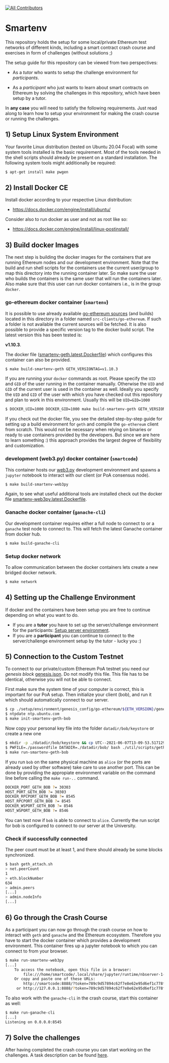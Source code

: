 <!-- ALL-CONTRIBUTORS-BADGE:START - Do not remove or modify this section -->
[![All Contributors](https://img.shields.io/badge/all_contributors-1-orange.svg?style=flat-square)](#contributors-)
<!-- ALL-CONTRIBUTORS-BADGE:END -->

Smartenv
========

This repository holds the setup for some local/private Ethereum test networks of different kinds,
including a smart contract crash course and exercises in form of challenges (without solutions ;)

The setup guide for this repository can be viewed from two perspectives:

* As a *tutor* who wants to setup the challenge environment for *participants*.

* As a *participant* who just wants to learn about smart contracts on Ethereum 
by solving the challenges in this repository, which have been setup by a tutor. 

In **any case** you will need to satisfy the following requirements. 
Just read along to learn how to setup your environment for making the crash course or running the challenges. 

## 1) Setup Linux System Environment

Your favorite Linux distribution (tested on Ubuntu 20.04 Focal) with some system tools installed is 
the basic requirement. Most of the tools needed in the shell scripts should already be present 
on a standard installation. The following system tools might additionally 
be required:
```bash
$ apt-get install make pwgen 
```

## 2) Install Docker CE 

Install docker according to your respective Linux distribution:

* https://docs.docker.com/engine/install/ubuntu/

Consider also to run docker as user and not as root like so:

* https://docs.docker.com/engine/install/linux-postinstall/


## 3) Build docker Images

The next step is building the docker images for the containers that are running Ethereum nodes and our development environment. Note that the build and run shell scripts for the containers use the current user/group to map this directory into the running container later. So make sure the user who builds the containers is the same user that will run the containers later. Also 
make sure that this user can run docker containers i.e., is in the group `docker`. 

### go-ethereum docker container (`smartenv`)
It is possible to use already available [go-ethereum sources](https://github.com/ethereum/go-ethereum) (and builds) located in this directory in a folder named `src-clients/go-ethereum`. 
If such a folder is not available the current sources will be fetched. 
It is also possible to provide a specific version tag to the docker build script. 
The latest version this has been tested is:

**v1.10.3**.

The docker file ([smartenv-geth.latest.Dockerfile](./setup/environment/dockerfiles/smartenv-geth.latest.Dockerfile)) which configures this container can also be provided.

```bash
$ make build-smartenv-geth GETH_VERSIONTAG=v1.10.3
```

If you are running your `docker` commands as root. Please specify the `UID` and `GID` of 
the user running in the container manually. Otherwise the `UID` and `GID` of the current user is used in the container as well. 
Ideally you specify the `UID` and `GID` of the user with which you have checked out this repository and plan to work in this environment. Usually this will be `UID=GID=1000` 


```bash
$ DOCKER_UID=1000 DOCKER_GID=1000 make build-smartenv-geth GETH_VERSIONTAG=v1.10.3
```

If you check out the docker file, you see the detailed step-by-step guide for setting up a build environment for `geth` and compile the `go-ethereum` client from scratch. 
This would not be necessary when relying on binaries or ready to use containers provided by the developers. But since we are here to learn something :) this approach provides the largest degree of flexibility and customization. 


### development (web3.py) docker container (`smartcode`)
This container hosts our [web3.py](https://pypi.org/project/web3/) development environment and spawns a `jupyter` notebook to interact with our client (or PoA consensus node). 

```bash
$ make build-smartenv-web3py
```

Again, to see what useful additional tools are installed check out the docker file [smartenv-web3py.latest.Dockerfile](./setup/environment/dockerfiles/smartenv-web3py.latest.Dockerfile).


### Ganache docker container (`ganache-cli`)
Our development container requires either a full node to connect to or a `ganache` test node
to connect to. This will fetch the latest Ganache container from docker hub. 

```bash
$ make build-ganache-cli
```

### Setup docker network
To allow communication between the docker containers lets create a new bridged docker network. 
```bash
$ make network
```

## 4) Setting up the Challenge Environment

If docker and the containers have been setup you are free to continue depending on what you want to do.

* If you are a **tutor** you have to set up the server/challenge environment for the participants: [Setup server environment](./README_TUTOR.md).
* If you are a **participant** you can continue to connect to the server/challenge environment setup by the tutor - lucky you :) 


## 5) Connection to the Custom Testnet

To connect to our private/custom Ethereum PoA testnet you need our *genesis block* [genesis.json](./setup/environment/genesis_config/go-ethereum/berlin/genesis.json). Do not modify this file. This file has to be identical, otherwise you will not be able to connect. 

First make sure the system time of your computer is correct, this is important for our PoA setup. 
Then initialize your client (bob), and run it which should automatically connect to our server.
```bash
$ cp ./setup/environment/genesis_config/go-ethereum/${ETH_VERSION}/genesis.json datadir/bob/genesis.json
$ ntpdate ntp.ubuntu.com
$ make init-smartenv-geth-bob
```

Now copy your personal key file into the folder `datadir/bob/keystore` or create a new one
```bash
$ mkdir -p ./datadir/bob/keystore && cp UTC--2021-06-07T13-09-53.517129020Z--33.... ./datadir/bob/keystore/ # copy existing account
$ PWFILE=./passwordfile DATADIR=./datadir/bob/ bash ./util/scripts/geth_account.sh new # or reate a new account
$ make run-smartenv-geth-bob
```

If you run `bob` on the same physical machine as `alice` (or the ports are already used by other software) take care to use another port. 
This can be done by providing the appropiate environment variable on the command line before calling the `make run-..` command.  

```bash
DOCKER_PORT_GETH_BOB ?= 30303
HOST_PORT_GETH_BOB ?= 30303
DOCKER_RPCPORT_GETH_BOB ?= 8545
HOST_RPCPORT_GETH_BOB ?= 8545
DOCKER_WSPORT_GETH_BOB ?= 8546
HOST_WSPORT_GETH_BOB ?= 8546
```

You can test now if `bob` is able to connect to `alice`. 
Currently the run script for bob is configured to connect to our server at the University. 


### Check if successfully connected

The peer count must be at least 1, and there should already be some blocks synchronized. 

```bash
$ bash geth_attach.sh
> net.peerCount
1
> eth.blockNumber
634
> admin.peers
[...]
> admin.nodeInfo
[...]
```

## 6) Go through the Crash Course 

As a participant you can now go through the crash course on how to interact with `geth` and `ganache`
and the Ethereum ecosystem. Therefore you have to start the docker container which provides
a development environment. This container fires up a jupyter notebook to which you can connect to from your browser. 

```bash
$ make run-smartenv-web3py 
[...]
    To access the notebook, open this file in a browser:
        file:///home/smartcode/.local/share/jupyter/runtime/nbserver-1-open.html
    Or copy and paste one of these URLs:
        http://smartcode:8888/?token=789c9d57894c62f7e8e62e95d6ef1c778f3e98dbb6818e17
     or http://127.0.0.1:8888/?token=789c9d57894c62f7e8e62e95d6ef1c778f3e98dbb6818e17
```

To also work with the `ganache-cli` in the crash course, start this container as well:

```bash
$ make run-ganache-cli
[...]
Listening on 0.0.0.0:8545
```

## 7) Solve the challenges

After having completed the crash course you can start working on the challenges. 
A task description can be found [here](./README_CHALLENGES.md). 

